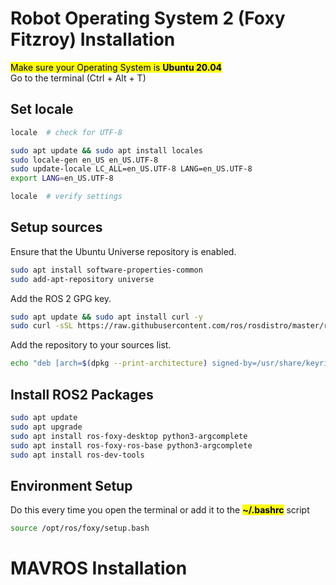 # Robot Operating System 2 (Foxy Fitzroy) Installation
<mark>Make sure your Operating System is **Ubuntu 20.04**</mark> <br>
Go to the terminal (Ctrl + Alt + T)

## Set locale
```sh
locale  # check for UTF-8

sudo apt update && sudo apt install locales
sudo locale-gen en_US en_US.UTF-8
sudo update-locale LC_ALL=en_US.UTF-8 LANG=en_US.UTF-8
export LANG=en_US.UTF-8

locale  # verify settings
```

## Setup sources
Ensure that the Ubuntu Universe repository is enabled.
```sh
sudo apt install software-properties-common
sudo add-apt-repository universe
```
Add the ROS 2 GPG key.
```sh
sudo apt update && sudo apt install curl -y
sudo curl -sSL https://raw.githubusercontent.com/ros/rosdistro/master/ros.key -o /usr/share/keyrings/ros-archive-keyring.gpg
```
Add the repository to your sources list.
```sh
echo "deb [arch=$(dpkg --print-architecture) signed-by=/usr/share/keyrings/ros-archive-keyring.gpg] http://packages.ros.org/ros2/ubuntu $(. /etc/os-release && echo $UBUNTU_CODENAME) main" | sudo tee /etc/apt/sources.list.d/ros2.list > /dev/null
```

## Install ROS2 Packages
```sh
sudo apt update
sudo apt upgrade
sudo apt install ros-foxy-desktop python3-argcomplete
sudo apt install ros-foxy-ros-base python3-argcomplete
sudo apt install ros-dev-tools
```

## Environment Setup 
Do this every time you open the terminal or add it to the <mark>**~/.bashrc**</mark> script
```sh
source /opt/ros/foxy/setup.bash
```

# MAVROS Installation
